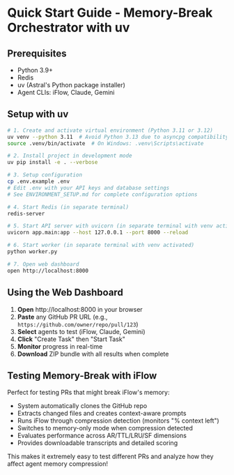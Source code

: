 # Quick Start Guide - Memory-Break Orchestrator with uv

## Prerequisites
- Python 3.9+
- Redis
- uv (Astral's Python package installer)
- Agent CLIs: iFlow, Claude, Gemini

## Setup with uv

```bash
# 1. Create and activate virtual environment (Python 3.11 or 3.12)
uv venv --python 3.11  # Avoid Python 3.13 due to asyncpg compatibility
source .venv/bin/activate  # On Windows: .venv\Scripts\activate

# 2. Install project in development mode
uv pip install -e . --verbose

# 3. Setup configuration
cp .env.example .env
# Edit .env with your API keys and database settings
# See ENVIRONMENT_SETUP.md for complete configuration options

# 4. Start Redis (in separate terminal)
redis-server

# 5. Start API server with uvicorn (in separate terminal with venv activated)
uvicorn app.main:app --host 127.0.0.1 --port 8000 --reload

# 6. Start worker (in separate terminal with venv activated)
python worker.py

# 7. Open web dashboard
open http://localhost:8000
```

## Using the Web Dashboard

1. **Open** http://localhost:8000 in your browser
2. **Paste** any GitHub PR URL (e.g., `https://github.com/owner/repo/pull/123`)
3. **Select** agents to test (iFlow, Claude, Gemini)
4. **Click** "Create Task" then "Start Task" 
5. **Monitor** progress in real-time
6. **Download** ZIP bundle with all results when complete

## Testing Memory-Break with iFlow

Perfect for testing PRs that might break iFlow's memory:
- System automatically clones the GitHub repo
- Extracts changed files and creates context-aware prompts
- Runs iFlow through compression detection (monitors "% context left")
- Switches to memory-only mode when compression detected
- Evaluates performance across AR/TTL/LRU/SF dimensions
- Provides downloadable transcripts and detailed scoring

This makes it extremely easy to test different PRs and analyze how they affect agent memory compression!

